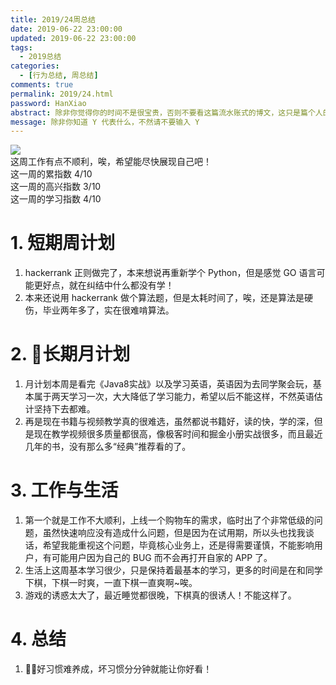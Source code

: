 ```yaml
---
title: 2019/24周总结
date: 2019-06-22 23:00:00
updated: 2019-06-22 23:00:00
tags:
  - 2019总结
categories: 
  - [行为总结, 周总结]
comments: true
permalink: 2019/24.html  
password: HanXiao
abstract: 除非你觉得你的时间不是很宝贵，否则不要看这篇流水账式的博文，这只是篇个人的工作的学习一个总结而已，没有包含任何的技术细节
message: 除非你知道 Y 代表什么，不然请不要输入 Y
---
```


![][0]  
这周工作有点不顺利，唉，希望能尽快展现自己吧！  
这一周的累指数 4/10  
这一周的高兴指数 3/10   
这一周的学习指数 4/10  

<!--more-->

# 1. 短期周计划

1. hackerrank 正则做完了，本来想说再重新学个 Python，但是感觉 GO 语言可能更好点，就在纠结中什么都没有学！   
2. 本来还说用 hackerrank 做个算法题，但是太耗时间了，唉，还是算法是硬伤，毕业两年多了，实在很难啃算法。

# 2. 长期月计划

1. 月计划本周是看完《Java8实战》以及学习英语，英语因为去同学聚会玩，基本属于两天学习一次，大大降低了学习能力，希望以后不能这样，不然英语估计坚持下去都难。
2. 再是现在书籍与视频教学真的很难选，虽然都说书籍好，读的快，学的深，但是现在教学视频很多质量都很高，像极客时间和掘金小册实战很多，而且最近几年的书，没有那么多“经典”推荐看的了。

# 3. 工作与生活

1. 第一个就是工作不大顺利，上线一个购物车的需求，临时出了个非常低级的问题，虽然快速响应没有造成什么问题，但是因为在试用期，所以头也找我谈话，希望我能重视这个问题，毕竟核心业务上，还是得需要谨慎，不能影响用户，有可能用户因为自己的 BUG 而不会再打开自家的 APP 了。
2. 生活上这周基本学习很少，只是保持着最基本的学习，更多的时间是在和同学下棋，下棋一时爽，一直下棋一直爽啊~唉。
3. 游戏的诱惑太大了，最近睡觉都很晚，下棋真的很诱人！不能这样了。

# 4. 总结

1. 好习惯难养成，坏习惯分分钟就能让你好看！

[0]: https://leran2deeplearnjavawebtech.oss-cn-beijing.aliyuncs.com/background/2019-06-08%E5%8D%97%E4%BA%AC%E6%B9%96.jpg